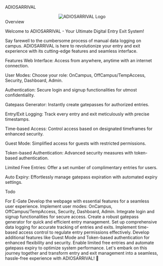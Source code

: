 ADIOSARRIVAL
<div align="center">
  <img src="https://github.com/Phoenix-1707/Backend/assets/83780410/b5dc466c-c43a-4962-a53c-9f1a79028117" alt="ADIOSARRIVAL Logo">
</div>
Overview

Welcome to ADIOSARRIVAL - Your Ultimate Digital Entry Exit System!

Say farewell to the cumbersome process of manual data logging on campus. ADIOSARRIVAL is here to revolutionize your entry and exit experience with its cutting-edge features and seamless interface.

Features
Web Interface: Access from anywhere, anytime with an internet connection.

User Modes: Choose your role: OnCampus, OffCampus/TempAccess, Security, Dashboard, Admin.

Authentication: Secure login and signup functionalities for utmost confidentiality.

Gatepass Generator: Instantly create gatepasses for authorized entries.

Entry/Exit Logging: Track every entry and exit meticulously with precise timestamps.

Time-based Access: Control access based on designated timeframes for enhanced security.

Guest Mode: Simplified access for guests with restricted permissions.

Token-based Authentication: Advanced security measures with token-based authentication.

Limited Free Entries: Offer a set number of complimentary entries for users.

Auto Expiry: Effortlessly manage gatepass expiration with automated expiry settings.


Todo

For E-Gate
Develop the webpage with essential features for a seamless user experience.
Implement user modes: OnCampus, OffCampus/TempAccess, Security, Dashboard, Admin.
Integrate login and signup functionalities for secure access.
Create a robust gatepass generator for quick and efficient entry management.
Set up comprehensive data logging for accurate tracking of entries and exits.
Implement time-based access control to regulate entry permissions effectively.
Develop additional features like Guest Mode and Token-based authentication for enhanced flexibility and security.
Enable limited free entries and automate gatepass expiry to optimize system performance.
Let's embark on this journey together and transform entry and exit management into a seamless, hassle-free experience with ADIOSARRIVAL! 🚀
